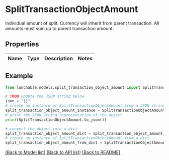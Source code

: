# SplitTransactionObjectAmount

Individual amount of split. Currency will inherit from parent transaction. All amounts must sum up to parent transaction amount.

## Properties

Name | Type | Description | Notes
------------ | ------------- | ------------- | -------------

## Example

```python
from lunchable.models.split_transaction_object_amount import SplitTransactionObjectAmount

# TODO update the JSON string below
json = "{}"
# create an instance of SplitTransactionObjectAmount from a JSON string
split_transaction_object_amount_instance = SplitTransactionObjectAmount.from_json(json)
# print the JSON string representation of the object
print(SplitTransactionObjectAmount.to_json())

# convert the object into a dict
split_transaction_object_amount_dict = split_transaction_object_amount_instance.to_dict()
# create an instance of SplitTransactionObjectAmount from a dict
split_transaction_object_amount_from_dict = SplitTransactionObjectAmount.from_dict(split_transaction_object_amount_dict)
```
[[Back to Model list]](../README.md#documentation-for-models) [[Back to API list]](../README.md#documentation-for-api-endpoints) [[Back to README]](../README.md)


